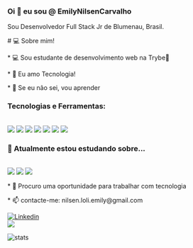 ###  Oi 👋 eu sou @ EmilyNilsenCarvalho

Sou Desenvolvedor Full Stack Jr de Blumenau, Brasil.

<p># 💻 Sobre mim!</p>

<p>* 💻 Sou estudante de desenvolvimento web na Trybe💚</p>

  

<p>* 💬 Eu amo Tecnologia!</p>

<p>* 🚀 Se eu não sei, vou aprender</p>

###  Tecnologias e Ferramentas:

<br />

<span>
  <img src="https://img.icons8.com/color/48/000000/javascript--v1.png"/>
</span>
<span>
  <img src="https://img.icons8.com/color/48/000000/html-5--v1.png"/>
</span>
<span>
  <img src="https://img.icons8.com/color/48/000000/css3.png"/>
</span>
<span>
  <img src="https://img.icons8.com/ultraviolet/40/000000/react--v1.png"/>
</span>
<span>
  <img src="https://img.icons8.com/color/48/000000/redux.png"/>
</span>
</span>
<span>
  <img src="https://img.icons8.com/color/48/000000/git.png"/>
</span>
<span>
  <img src="https://img.icons8.com/fluency/50/000000/docker.png"/>
</span>


### 🌱 Atualmente estou estudando sobre...

<br/>

<span>
  <img src="https://img.icons8.com/color/48/000000/typescript.png" />
</span>
<span>
  <img src="https://img.icons8.com/fluency/48/000000/node-js.png" />
</span>
<span>
  <img src="https://img.icons8.com/external-tal-revivo-color-tal-revivo/48/000000/external-mongodb-a-cross-platform-document-oriented-database-program-logo-color-tal-revivo.png" />
</span>

<p>* 👀 Procuro uma oportunidade para trabalhar com tecnologia </p>

<p>* 📫 contacte-me: nilsen.loli.emily@gmail.com</p>
<a href="https://www.linkedin.com/in/emily-nilsen-carvalho/">

<img alt="Linkedin" src="https://img.shields.io/badge/linkedin-0077B5?logo=linkedin&logoColor=white&style=for-the-badge"/>

</a>

<br/>

<img src="https://github-readme-stats.vercel.app/api?username=EmilyNilsen" />

 <br/>

![stats](https://github-readme-stats.vercel.app/api/wakatime?username=@EmilyNilsen)

